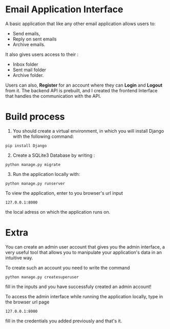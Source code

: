 # Email Application Interface

A basic application that like any other email application allows users to:

* Send emails,
* Reply on sent emails
* Archive emails. 

It also gives users access to their :

* Inbox folder
* Sent mail folder
* Archive folder.
 
Users can also, **Register** for an account where they can **Login** and **Logout** from it. 
The backend API is prebuilt, and I created the frontend Interface that handles the communication with the API.

# Build process
1. You should create a virtual environment, in which you will install Django with the following command:
```
pip install Django
```
2. Create a SQLite3 Database by writing :
```
python manage.py migrate
```
3. Run the application locally with:
```
python manage.py runserver
```
To view the application, enter to you browser's url input 
```
127.0.0.1:8000
```
the local adress on which the application runs on. 

# Extra
You can create an admin user account that gives you the admin interface, a very useful tool that allows you to manipulate your application's data in an intuitive way.

To create such an account you need to write the command
```
python manage.py createsuperuser
```
fill in the inputs and you have successfuly created an admin account!

To access the admin interface while running the application locally, type in the browser url page
```
127.0.0.1:8000
```
fill in the credentials you added previously and that's it.
